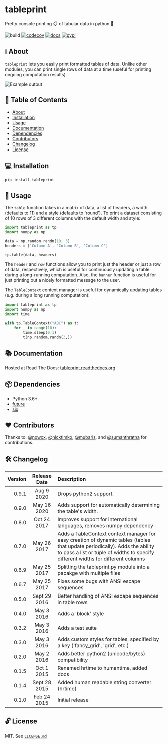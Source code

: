 # tableprint

Pretty console printing :clipboard: of tabular data in python :snake:

![build](https://github.com/nirum/tableprint/workflows/build/badge.svg)
[![codecov](https://codecov.io/gh/nirum/tableprint/branch/master/graph/badge.svg)](https://codecov.io/gh/nirum/tableprint)
[![docs](https://readthedocs.org/projects/tableprint/badge/?version=latest)](https://tableprint.readthedocs.io/?badge=latest)
[![pypi](https://img.shields.io/pypi/v/tableprint.svg)](https://pypi.python.org/pypi/tableprint)

## ℹ︎ About

`tableprint` lets you easily print formatted tables of data.
Unlike other modules, you can print single rows of data at a time (useful for printing ongoing computation results).

![Example output](https://raw.githubusercontent.com/nirum/tableprint/master/example.png)

## 🔎 Table of Contents

-   [About](#ℹ%EF%B8%8E-about)
-   [Installation](#-installation)
-   [Usage](#-usage)
-   [Documentation](#-documentation)
-   [Dependencies](#-dependencies)
-   [Contributors](#heart-contributors)
-   [Changelog](#-changelog)
-   [License](#-license)

## 💻 Installation

```bash
pip install tableprint
```

## 🏃 Usage

The `table` function takes in a matrix of data, a list of headers, a width (defaults to 11) and a style (defaults to 'round'). To print a dataset consisting of 10 rows of 3 different columns with the default width and style:

```python
import tableprint as tp
import numpy as np

data = np.random.randn(10, 3)
headers = ['Column A', 'Column B', 'Column C']

tp.table(data, headers)
```

The `header` and `row` functions allow you to print just the header or just a row of data, respectively, which is useful for continuously updating a table during a long-running computation. Also, the `banner` function is useful for just printing out a nicely formatted message to the user.

The `TableContext` context manager is useful for dynamically updating tables (e.g. during a long running computation):

```python
import tableprint as tp
import numpy as np
import time

with tp.TableContext("ABC") as t:
    for _ in range(10):
        time.sleep(0.1)
        t(np.random.randn(3,))
```

## 📚 Documentation

Hosted at Read The Docs: [tableprint.readthedocs.org](http://tableprint.readthedocs.org)

## 📦 Dependencies

-   Python 3.6+
-   [future](https://pypi.org/project/future/)
-   [six](https://pypi.org/project/six/)

## :heart: Contributors

Thanks to: [@nowox](https://github.com/nowox), [@nicktimko](https://github.com/nicktimko), [@mubaris](https://github.com/mubaris), and [@sumanthratna](https://github.com/sumanthratna) for contributions.

## 🛠 Changelog

| Version | Release Date | Description                                                                                                                                                                                                     |
| ------: | :----------: | :-------------------------------------------------------------------------------------------------------------------------------------------------------------------------------------------------------------- |
|   0.9.1 |  Aug 9 2020 | Drops python2 support. |
|   0.9.0 |  May 16 2020 | Adds support for automatically determining the table's width.                                                                                                                                                   |
|   0.8.0 |  Oct 24 2017 | Improves support for international languages, removes numpy dependency                                                                                                                                          |
|   0.7.0 |  May 26 2017 | Adds a TableContext context manager for easy creation of dynamic tables (tables that update periodically). Adds the ability to pass a list or tuple of widths to specify different widths for different columns |
|   0.6.9 |  May 25 2017 | Splitting the tableprint.py module into a pacakge with multiple files                                                                                                                                           |
|   0.6.7 |  May 25 2017 | Fixes some bugs with ANSI escape sequences                                                                                                                                                                      |
|   0.5.0 | Sept 29 2016 | Better handling of ANSI escape sequences in table rows                                                                                                                                                          |
|   0.4.0 |  May 3 2016  | Adds a 'block' style                                                                                                                                                                                            |
|   0.3.2 |  May 3 2016  | Adds a test suite                                                                                                                                                                                               |
|   0.3.0 |  May 3 2016  | Adds custom styles for tables, specified by a key ('fancy_grid', 'grid', etc.)                                                                                                                                  |
|   0.2.0 |  May 2 2016  | Adds better python2 (unicode/bytes) compatibility                                                                                                                                                               |
|   0.1.5 |  Oct 1 2015  | Renamed hrtime to humantime, added docs                                                                                                                                                                         |
|   0.1.4 | Sept 28 2015 | Added human readable string converter (hrtime)                                                                                                                                                                  |
|   0.1.0 |  Feb 24 2015 | Initial release                                                                                                                                                                                                 |

## 🔓 License

MIT. See [`LICENSE.md`](./LICENSE.md)
